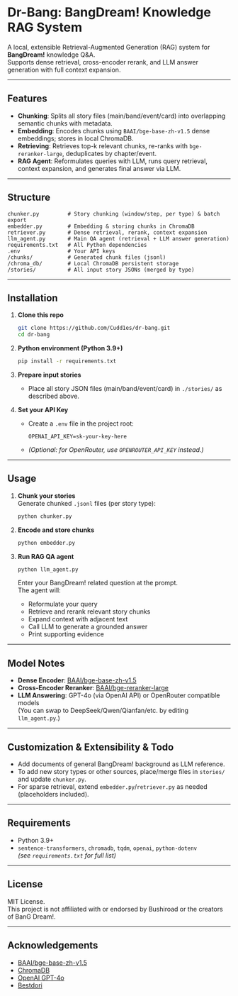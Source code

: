 # Dr-Bang: BangDream! Knowledge RAG System

A local, extensible Retrieval-Augmented Generation (RAG) system for **BangDream!** knowledge Q&A.  
Supports dense retrieval, cross-encoder rerank, and LLM answer generation with full context expansion.

---

## Features

- **Chunking**: Splits all story files (main/band/event/card) into overlapping semantic chunks with metadata.
- **Embedding**: Encodes chunks using `BAAI/bge-base-zh-v1.5` dense embeddings; stores in local ChromaDB.
- **Retrieving**: Retrieves top-k relevant chunks, re-ranks with `bge-reranker-large`, deduplicates by chapter/event.
- **RAG Agent**: Reformulates queries with LLM, runs query retrieval, context expansion, and generates final answer via LLM.

---

## Structure

```
chunker.py         # Story chunking (window/step, per type) & batch export
embedder.py        # Embedding & storing chunks in ChromaDB
retriever.py       # Dense retrieval, rerank, context expansion
llm_agent.py       # Main QA agent (retrieval + LLM answer generation)
requirements.txt   # All Python dependencies
.env               # Your API keys
/chunks/           # Generated chunk files (jsonl)
/chroma_db/        # Local ChromaDB persistent storage
/stories/          # All input story JSONs (merged by type)
```

---

## Installation

1. **Clone this repo**
    ```bash
    git clone https://github.com/Cudd1es/dr-bang.git
    cd dr-bang
    ```

2. **Python environment (Python 3.9+)**
    ```bash
    pip install -r requirements.txt
    ```

3. **Prepare input stories**
    - Place all story JSON files (main/band/event/card) in `./stories/` as described above.

4. **Set your API Key**
    - Create a `.env` file in the project root:
      ```
      OPENAI_API_KEY=sk-your-key-here
      ```
    - _(Optional: for OpenRouter, use `OPENROUTER_API_KEY` instead.)_

---

## Usage

1. **Chunk your stories**  
   Generate chunked `.jsonl` files (per story type):
   ```bash
   python chunker.py
   ```

2. **Encode and store chunks**
   ```bash
   python embedder.py
   ```

3. **Run RAG QA agent**
   ```bash
   python llm_agent.py
   ```

   Enter your BangDream! related question at the prompt.  
   The agent will:
   - Reformulate your query
   - Retrieve and rerank relevant story chunks
   - Expand context with adjacent text
   - Call LLM to generate a grounded answer
   - Print supporting evidence

---

## Model Notes

- **Dense Encoder**: [BAAI/bge-base-zh-v1.5](https://huggingface.co/BAAI/bge-base-zh-v1.5)
- **Cross-Encoder Reranker**: [BAAI/bge-reranker-large](https://huggingface.co/BAAI/bge-reranker-large)
- **LLM Answering**: GPT-4o (via OpenAI API) or OpenRouter compatible models  
  (You can swap to DeepSeek/Qwen/Qianfan/etc. by editing `llm_agent.py`.)

---

## Customization & Extensibility & Todo

- Add documents of general BangDream! background as LLM reference.
- To add new story types or other sources, place/merge files in `stories/` and update `chunker.py`.
- For sparse retrieval, extend `embedder.py`/`retriever.py` as needed (placeholders included).

---

## Requirements

- Python 3.9+
- `sentence-transformers`, `chromadb`, `tqdm`, `openai`, `python-dotenv`  
  _(see `requirements.txt` for full list)_

---

## License

MIT License.  
This project is not affiliated with or endorsed by Bushiroad or the creators of BanG Dream!.

---

## Acknowledgements

- [BAAI/bge-base-zh-v1.5](https://huggingface.co/BAAI/bge-base-zh-v1.5)
- [ChromaDB](https://www.trychroma.com/)
- [OpenAI GPT-4o](https://platform.openai.com/)
- [Bestdori](https://bestdori.com)
